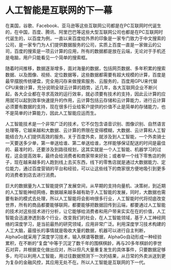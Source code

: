 人工智能是互联网的下一幕
======================
在美国，谷歌、Facebook、亚马逊等这些互联网公司都是在PC互联网时代诞生的，在中国，百度、腾讯、阿里巴巴等这些大型互联网公司也都是在PC互联网时代诞生的，以百度为例，一直以来百度给外界的印象是一家专门致力于中文搜索的公司，是一家专门为人们提供数据服务的公司，实质上百度一直是一家做云的公司，百度的搜索是一项云计算的应用，所有的数据都是放在云端，无论对于手机还是电脑，用户只能看见一个简单的搜索框。

随着时间推移，数据逐渐增多，面对海量的数据，包括网页数据、多年积累的搜索数据、以及图像、视频、定位数据等，这些数据都需要有超大规模的计算，百度是最早摆脱传统硬盘，完全用闪存来做搜索服务、云服务的，百度用GPU来代替CPU来做计算，充分说明全球云计算的趋势，近几年，各大互联网企业不断兴起，各大企业都在寻求高效的运行效率，就必须要有技术的支持，因此云计算的应用就可以起到效率快速提升的作用，云计算包括云存储和云计算能力，进行云计算必须要有数据的支持，现在很多行业给客户提供的价值不止是简单的存储能力，也不是简单的计算能力，因此人工智能应运而生。

人工智能技术是一个非常广泛的技术，它不仅包含语音识别、图像识别、自然语言处理等，它越来越和大数据、云计算的界限在变得模糊，大数据、云计算和人工智能结合为人们提供高效的服务。关于百度外卖，就涉及到人工智能，一个外卖骑士一天要送多少单，第一单送给谁、第二单送给谁，怎样能够保证配送的时间是最佳的、最准时的，还要涉及到路径规划，这其实就是一个人工智能、机器学习的过程，这会提高效率，最终会给消费者和商家带来好处；或者举一个线下零售店的例子，现在越来越多的人跑到线上去买东西，线下的零售店就是通过大数据能力、定位能力，通过百度营销的平台和经验，可以让这些线下的商家很方便地吸引到更多的消费者到店去进行消费。

巨大的数据量为人工智能提供了发展空间，从早期的支持向量机、决策树，到近期的人工智能神经网络，数据越来越多越有助于人工智能的发展，同时，大数据也需要有新的模式去处理，所以人工智能将会影响很多行业，人工智能时代将彻底改变世界，所有的商品都要能够联网，都要能够把数据回传到云端，都要通过人工智能的技术对这些技术进行分析，让它能够给消费者和用户带来实实在在的价值，人工智能会迅速渗透到各个行业，改变我们的社会，在人工智能领域，基于人工神经网络的深度学习，是当前最热的研究领域，应用非常广泛。利用深度学习技术构建的人工大脑，最擅长的事情就是吸收大量的数据，机器可以进行自主判断，AlphaGo就采用了深度学习技术，输入棋谱等数据，AlphaGo自动形成一种经验累积，在不断的“复盘”中等于沉淀了数千年的围棋棋龄，再与20多年棋龄的李世石对弈，并根据变化做出应对，所以但凡大量重复发生的具体事件，只要数据足够多，均可以利用人工智能，用过往数据预测下一次的结果，从日常的外卖派送到更为复杂的金融风控，其应用无处不在。所以人工智能是互联网的下一代。

